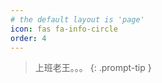 ```yaml
---
# the default layout is 'page'
icon: fas fa-info-circle
order: 4
---
```


> 上班老王。。。
{: .prompt-tip }
